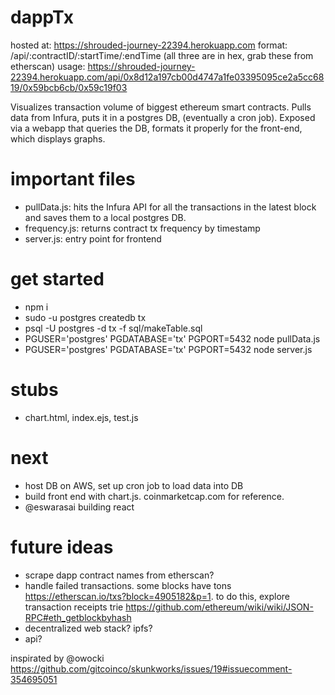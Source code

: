 # dappTx

hosted at: https://shrouded-journey-22394.herokuapp.com
format: /api/:contractID/:startTime/:endTime (all three are in hex, grab these from etherscan)
usage: https://shrouded-journey-22394.herokuapp.com/api/0x8d12a197cb00d4747a1fe03395095ce2a5cc6819/0x59bcb6cb/0x59c19f03

Visualizes transaction volume of biggest ethereum smart contracts. Pulls data from 
Infura, puts it in a postgres DB, (eventually a cron job). Exposed via a webapp 
that queries the DB, formats it properly for the front-end, which displays graphs. 

# important files

* pullData.js: hits the Infura API for all the transactions in the latest block and saves them to a local postgres DB. 
* frequency.js: returns contract tx frequency by timestamp
* server.js: entry point for frontend 

# get started
- npm i
- sudo -u postgres createdb tx
- psql -U postgres -d tx -f sql/makeTable.sql
- PGUSER='postgres' PGDATABASE='tx' PGPORT=5432 node pullData.js
- PGUSER='postgres' PGDATABASE='tx' PGPORT=5432 node server.js


# stubs
- chart.html, index.ejs, test.js

# next

- host DB on AWS, set up cron job to load data into DB
- build front end with chart.js. coinmarketcap.com for reference.
- @eswarasai building react 

# future ideas
- scrape dapp contract names from etherscan?
- handle failed transactions. some blocks have tons https://etherscan.io/txs?block=4905182&p=1.
    to do this, explore transaction receipts trie https://github.com/ethereum/wiki/wiki/JSON-RPC#eth_getblockbyhash
- decentralized web stack? ipfs? 
- api? 


inspirated by @owocki https://github.com/gitcoinco/skunkworks/issues/19#issuecomment-354695051
